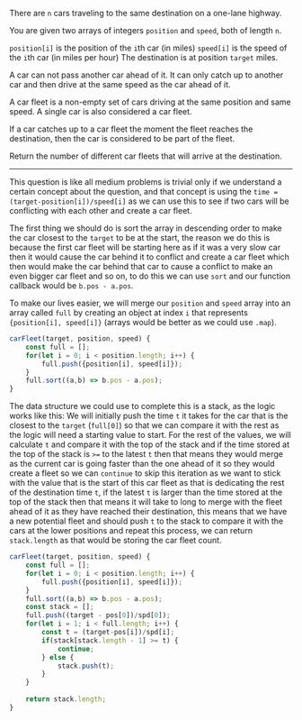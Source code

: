 There are `n` cars traveling to the same destination on a one-lane highway.

You are given two arrays of integers `position` and `speed`, both of length `n`.

`position[i]` is the position of the `i`th car (in miles)
`speed[i]` is the speed of the `i`th car (in miles per hour)
The destination is at position `target` miles.

A car can not pass another car ahead of it. It can only catch up to another car and then drive at the same speed as the car ahead of it.

A car fleet is a non-empty set of cars driving at the same position and same speed. A single car is also considered a car fleet.

If a car catches up to a car fleet the moment the fleet reaches the destination, then the car is considered to be part of the fleet.

Return the number of different car fleets that will arrive at the destination.
***
This question is like all medium problems is trivial only if we understand a certain concept about the question, and that concept is using the `time = (target-position[i])/speed[i]` as we can use this to see if two cars will be conflicting with each other and create a car fleet.

The first thing we should do is sort the array in descending order to make the car closest to the `target` to be at the start, the reason we do this is because the first car fleet will be starting here as if it was a very slow car then it would cause the car behind it to conflict and create a car fleet which then would make the car behind that car to cause a conflict to make an even bigger car fleet and so on, to do this we can use `sort` and our function callback would be `b.pos - a.pos`.

To make our lives easier, we will merge our `position` and `speed` array into an array called `full` by creating an object at index `i` that represents `{position[i], speed[i]}` (arrays would be better as we could use `.map`).

```js
carFleet(target, position, speed) {
	const full = [];
	for(let i = 0; i < position.length; i++) {
		full.push({position[i], speed[i]});
	}
	full.sort((a,b) => b.pos - a.pos);
}
```

The data structure we could use to complete this is a stack, as the logic works like this: We will initially push the time `t` it takes for the car that is the closest to the `target` (`full[0]`) so that we can compare it with the rest as the logic will need a starting value to start. For the rest of the values, we will calculate `t` and compare it with the top of the stack and if the time stored at the top of the stack is `>=` to the latest `t` then that means they would merge as the current car is going faster than the one ahead of it so they would create a fleet so we can `continue` to skip this iteration as we want to stick with the value that is the start of this car fleet as that is dedicating the rest of the destination time `t`, if the latest `t` is larger than the time stored at the top of the stack then that means it will take to long to merge with the fleet ahead of it as they have reached their destination, this means that we have a new potential fleet and should push `t` to the stack to compare it with the cars at the lower positions and repeat this process, we can return `stack.length` as that would be storing the car fleet count.

```js
carFleet(target, position, speed) {
	const full = [];
	for(let i = 0; i < position.length; i++) {
		full.push({position[i], speed[i]});
	}
	full.sort((a,b) => b.pos - a.pos);
	const stack = [];
	full.push((target - pos[0])/spd[0]);
	for(let i = 1; i < full.length; i++) {
		const t = (target-pos[i])/spd[i];
		if(stack[stack.length - 1] >= t) {
			continue;
		} else {
			stack.push(t);
		}
	}
	
	return stack.length;
}
```




